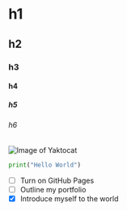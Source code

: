 # h1
## h2
### h3
#### h4
##### h5
###### h6
![Image of Yaktocat](https://octodex.github.com/images/yaktocat.png)
```py
print("Hello World")
```
- [ ] Turn on GitHub Pages
- [ ] Outline my portfolio
- [X] Introduce myself to the world
